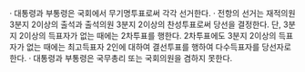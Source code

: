 · 대통령과 부통령은 국회에서 무기명투표로써 각각 선거한다.
· 전항의 선거는 재적의원 3분지 2이상의 출석과 출석의원 3분지 2이상의 찬성투표로써 당선을 결정한다. 단, 3분지 2이상의 득표자가 없는 때에는 2차투표를 행한다. 2차투표에도 3분지 2이상의 득표자가 없는 때에는 최고득표자 2인에 대하여 결선투표를 행하여 다수득표자를 당선자로 한다.
· 대통령과 부통령은 국무총리 또는 국회의원을 겸하지 못한다.
